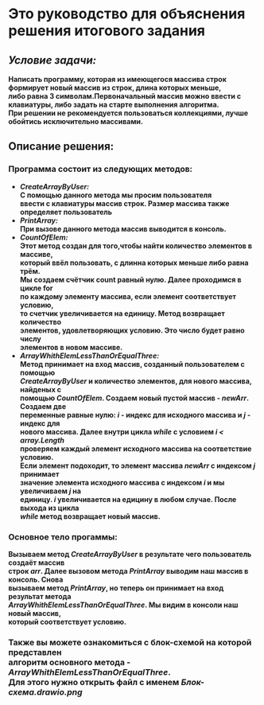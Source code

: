 # Это руководство для объяснения решения итогового задания
## ***Условие задачи:*** 
**Написать программу, которая из имеющегося массива строк формирует новый массив из строк, длина которых меньше,<br> либо равна 3 символам.Первоначальный массив можно ввести с клавиатуры, либо задать на старте выполнения алгоритма.<br>При решении не рекомендуется пользоваться коллекциями, лучше обойтись исключительно массивами.**

## Описание решения:
### Программа состоит из следующих методов:
*  ***CreateArrayByUser:***<br> **С помощью данного метода мы просим пользователя<br>ввести с клавиатуры массив строк. Размер массива также определяет пользователь**
* ***PrintArray:***<br> **При вызове данного метода массив выводится в консоль.**
* ***CountOfElem:***<br> **Этот метод создан для того,чтобы найти количество элементов в массиве,<br> который ввёл пользовать, с длинна которых меньше либо равна трём.<br> Мы создаем счётчик count равный нулю. Далее проходимся в цикле for <br> по каждому элементу массива, если элемент соответствует условию,<br> то счетчик увеличивается на единицу. Метод возвращает количество<br> элементов, удовлетворяющих условию. Это число будет равно числу <br> элементов в новом массиве.**
* ***ArrayWhithElemLessThanOrEqualThree:***<br> **Метод принимает на вход массив, созданный пользователем с помощью<br> _CreateArrayByUser_  и количество элементов, для нового массива, найденых с<br> помощью _CountOfElem_. Создаем новый пустой массив - _newArr_. Создаем две<br> переменные равные нулю: _i_ - индекс для исходного массива  и _j_ - индекс для<br> нового массива. Далее внутри цикла _while_ с условием _i < array.Length_ <br> проверяем каждый элемент исходного массива на соответствие условию. <br> Если элемент подоходит, то элемент массива _newArr_ с индексом _j_ принимает<br> значение элемента исходного массива с индексом _i_ и мы увеличиваем _j_ на<br> единицу. _i_ увеличивается на едицину в любом случае. После выхода из цикла<br> _while_ метод возвращает новый массив.**

### Основное тело прогаммы:
**Вызываем метод _CreateArrayByUser_ в результате чего пользователь создаёт массив<br> строк _arr_. Далее вызовом метода _PrintArray_ выводим наш массив в консоль. Снова<br> вызываем метод _PrintArray_, но теперь он принимает на вход результат метода<br> _ArrayWhithElemLessThanOrEqualThree_. Мы видим в консоли наш новый массив,<br> который соответствует условию.**
### Также вы можете ознакомиться с блок-схемой на которой представлен<br> алгоритм основного метода -           _ArrayWhithElemLessThanOrEqualThree_.<br> Для этого нужно открыть файл с именем _Блок-схема.drawio.png_